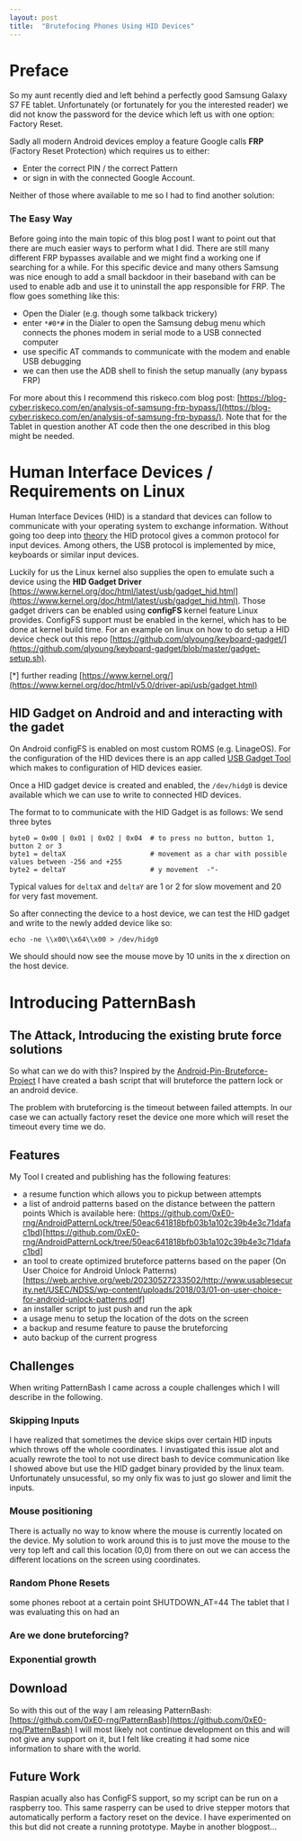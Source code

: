 ```yaml
---
layout: post
title:  "Brutefocing Phones Using HID Devices"
---
```


# Preface
So my aunt recently died and left behind a perfectly good Samsung Galaxy S7 FE tablet. Unfortunately (or fortunately for you the interested reader) we did not know the password for the device which left us with one option: Factory Reset.

Sadly all modern Android devices employ a feature Google calls **FRP** (Factory Reset Protection) which requires us to either:
- Enter the correct PIN / the correct Pattern
- or sign in with the connected Google Account.

Neither of those where available to me so I had to find another solution:

### The Easy Way
Before going into the main topic of this blog post I want to point out that there are much easier ways to perform what I did. There are still many different FRP bypasses available and we might find a working one if searching for a while.
For this specific device and many others Samsung was nice enough to add a small backdoor in their baseband with can be used to enable adb and use it to uninstall the app responsible for FRP. The flow goes something like this:
- Open the Dialer (e.g. though some talkback trickery)
- enter `*#0*#` in the Dialer to open the Samsung debug menu which connects the phones modem in serial mode to a USB connected computer
- use specific AT commands to communicate with the modem and enable USB debugging
- we can then use the ADB shell to finish the setup manually (any bypass FRP)

For more about this I recommend this riskeco.com blog post: [https://blog-cyber.riskeco.com/en/analysis-of-samsung-frp-bypass/](https://blog-cyber.riskeco.com/en/analysis-of-samsung-frp-bypass/). Note that for the Tablet in question another AT code then the one described in this blog might be needed.

# Human Interface Devices / Requirements on Linux
Human Interface Devices (HID) is a standard that devices can follow to communicate with your operating system to exchange information.
Without going too deep into [theory](https://usb.org/sites/default/files/hut1_4.pdf) the HID protocol gives a common protocol for input devices.
Among others, the USB protocol is implemented by mice, keyboards or similar input devices.

Luckily for us the Linux kernel also supplies the open to emulate such a device using the **HID Gadget Driver** [https://www.kernel.org/doc/html/latest/usb/gadget_hid.html](https://www.kernel.org/doc/html/latest/usb/gadget_hid.html).
Those gadget drivers can be enabled using **configFS** kernel feature Linux provides. ConfigFS support must be enabled in the kernel, which has to be done at kernel build time.
For an example on linux on how to do setup a HID  device check out this repo [https://github.com/qlyoung/keyboard-gadget/](https://github.com/qlyoung/keyboard-gadget/blob/master/gadget-setup.sh).

[*] further reading [https://www.kernel.org/](https://www.kernel.org/doc/html/v5.0/driver-api/usb/gadget.html)

## HID Gadget on Android and and interacting with the gadet
On Android configFS is enabled on most custom ROMS (e.g. LinageOS). For the configuration of the HID devices there is an app called [USB Gadget Tool](https://github.com/tejado/android-usb-gadget) which makes to configuration of HID devices easier.

Once a HID gadget device is created and enabled, the `/dev/hidg0` is device available which we can use to write to connected HID devices.

The format to to communicate with the HID Gadget is as follows:
We send three bytes
```
byte0 = 0x00 | 0x01 | 0x02 | 0x04  # to press no button, button 1, button 2 or 3
byte1 = deltaX                     # movement as a char with possible values between -256 and +255
byte2 = deltaY                     # y movement  -"-
```
Typical values for `deltaX` and `deltaY` are 1 or 2 for slow movement and 20 for very fast movement.


So after connecting the device to a host device, we can test the HID gadget and write to the newly added device like so:
```
echo -ne \\x00\\x64\\x00 > /dev/hidg0
```
We should should now see the mouse move by 10 units in the x direction on the host device.

# Introducing PatternBash
## The Attack, Introducing the existing brute force solutions
So what can we do with this? Inspired by the [Android-Pin-Bruteforce-Project](https://github.com/urbanadventurer/Android-PIN-Bruteforce) I have created a bash script that will bruteforce the pattern lock or an android device.

The problem with bruteforcing is the timeout between failed attempts. In our case we can actually factory reset the device one more which will reset the timeout every time we do.

## Features
My Tool I created and publishing has the following features:
- a resume function which allows you to pickup between attempts
- a list of android patterns based on the distance between the pattern points
Which is available here: (https://github.com/0xE0-rng/AndroidPatternLock/tree/50eac641818bfb03b1a102c39b4e3c71dafac1bd)[https://github.com/0xE0-rng/AndroidPatternLock/tree/50eac641818bfb03b1a102c39b4e3c71dafac1bd]
- an tool to create optimized bruteforce patterns based on the paper (On User Choice for Android Unlock Patterns)[https://web.archive.org/web/20230527233502/http://www.usablesecurity.net/USEC/NDSS/wp-content/uploads/2018/03/01-on-user-choice-for-android-unlock-patterns.pdf]
- an installer script to just push and run the apk
- a usage menu to setup the location of the dots on the screen
- a backup and resume feature to pause the bruteforcing
- auto backup of the current progress

## Challenges
When writing PatternBash I came across a couple challenges which I will describe in the following.

### Skipping Inputs
I have realized that sometimes the device skips over certain HID inputs which throws off the whole coordinates. I invastigated this issue alot and acually rewrote the tool to not use direct bash to device communication like I showed above but use the HID gadget binary provided by the linux team. Unfortunately unsucessful, so my only fix was to just go slower and limit the inputs.

### Mouse positioning
There is actually no way to know where the mouse is currently located on the device. My solution to work around this is to just move the mouse to the very top left and call this location (0,0) from there on out we can access the different locations on the screen using coordinates.

### Random Phone Resets
some phones reboot at a certain point
SHUTDOWN_AT=44
The tablet that I was evaluating this on had an

### Are we done bruteforcing?
### Exponential growth

## Download
So with this out of the way I am releasing PatternBash: [https://github.com/0xE0-rng/PatternBash](https://github.com/0xE0-rng/PatternBash)
I will most likely not continue development on this and will not give any support on it, but I felt like creating it had some nice information to share with the world.



## Future Work
Raspian acually also has ConfigFS support, so my script can be run on a raspberry too. This same rasperry can be used to drive stepper motors that automatically perform a factory reset on the device. I have experimented on this but did not create a running prototype. Maybe in another blogpost...



